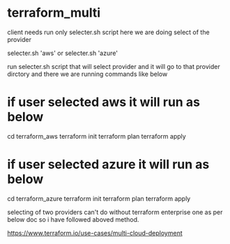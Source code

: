 # terraform_multi

client needs run only selecter.sh script here we are doing select of the provider 

selecter.sh 'aws' or selecter.sh 'azure'

 run selecter.sh script that will select provider and it will go to that provider dirctory and there we are running commands like below
# if user selected aws it will run as below
cd terraform_aws
terraform init
terraform plan
terraform apply

# if user selected azure it will run as below

cd terraform_azure
terraform init
terraform plan
terraform apply


selecting of two providers can't do without terraform enterprise one as per below doc so i have followed aboved method.

https://www.terraform.io/use-cases/multi-cloud-deployment


